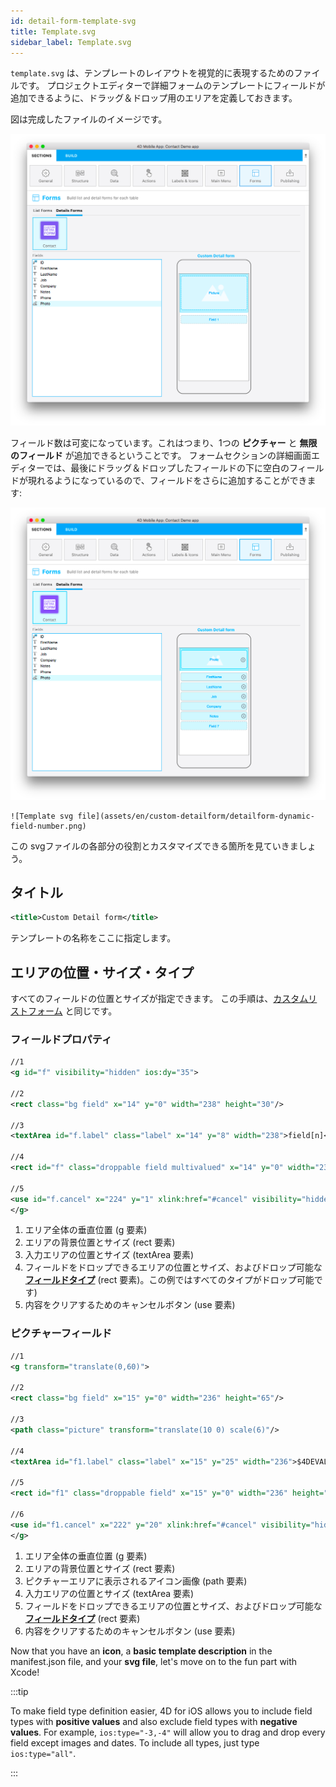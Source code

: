 ```yaml
---
id: detail-form-template-svg
title: Template.svg
sidebar_label: Template.svg
---
```


`template.svg` は、テンプレートのレイアウトを視覚的に表現するためのファイルです。 プロジェクトエディターで詳細フォームのテンプレートにフィールドが追加できるように、ドラッグ＆ドロップ用のエリアを定義しておきます。

図は完成したファイルのイメージです。

![テンプレートSVGファイル](img/detailform-template-svg-file.png)

フィールド数は可変になっています。これはつまり、1つの **ピクチャー** と **無限のフィールド** が追加できるということです。 フォームセクションの詳細画面エディターでは、最後にドラッグ＆ドロップしたフィールドの下に空白のフィールドが現れるようになっているので、フィールドをさらに追加することができます:

![テンプレートSVGファイル](img/detailform-dynamic-field-number.png)

```
![Template svg file](assets/en/custom-detailform/detailform-dynamic-field-number.png)
```

この svgファイルの各部分の役割とカスタマイズできる箇所を見ていきましょう。

## タイトル

```xml
<title>Custom Detail form</title>
```

テンプレートの名称をここに指定します。

## エリアの位置・サイズ・タイプ
すべてのフィールドの位置とサイズが指定できます。 この手順は、[カスタムリストフォーム](../creating-list-forms/list-form-svg-file.md#エリアの位置-サイズ) と同じです。

### フィールドプロパティ

```xml
//1
<g id="f" visibility="hidden" ios:dy="35">

//2
<rect class="bg field" x="14" y="0" width="238" height="30"/>

//3
<textArea id="f.label" class="label" x="14" y="8" width="238">field[n]</textArea>

//4
<rect id="f" class="droppable field multivalued" x="14" y="0" width="238" height="30" stroke-dasharray="5,2" ios:type="0,1,2,4,8,9,11,25,35"/>

//5
<use id="f.cancel" x="224" y="1" xlink:href="#cancel" visibility="hidden"/>
</g>
```

1. エリア全体の垂直位置 (g 要素)
2. エリアの背景位置とサイズ (rect 要素)
3. 入力エリアの位置とサイズ (textArea 要素)
4. フィールドをドロップできるエリアの位置とサイズ、およびドロップ可能な [**フィールドタイプ**](../creating-list-forms/list-form-svg-file.md#iostypes) (rect 要素)。この例ではすべてのタイプがドロップ可能です)
5. 内容をクリアするためのキャンセルボタン (use 要素)

### ピクチャーフィールド

```xml
//1
<g transform="translate(0,60)">

//2
<rect class="bg field" x="15" y="0" width="236" height="65"/>

//3
<path class="picture" transform="translate(10 0) scale(6)"/>

//4
<textArea id="f1.label" class="label" x="15" y="25" width="236">$4DEVAL(:C991("picture"))</textArea>

//5
<rect id="f1" class="droppable field" x="15" y="0" width="236" height="65" stroke-dasharray="5,2" ios:type="3" ios:bind="fields[0]"/>

//6
<use id="f1.cancel" x="222" y="20" xlink:href="#cancel" visibility="hidden"/>
</g>
```

1. エリア全体の垂直位置 (g 要素)
2. エリアの背景位置とサイズ (rect 要素)
3. ピクチャーエリアに表示されるアイコン画像 (path 要素)
4. 入力エリアの位置とサイズ (textArea 要素)
5. フィールドをドロップできるエリアの位置とサイズ、およびドロップ可能な [**フィールドタイプ**](../creating-list-forms/list-form-svg-file.md#iostypes) (rect 要素)
6. 内容をクリアするためのキャンセルボタン (use 要素)

Now that you have an **icon**, a **basic template description** in the manifest.json file, and your **svg file**, let's move on to the fun part with Xcode!


:::tip

To make field type definition easier, 4D for iOS allows you to include field types with **positive values** and also exclude field types with **negative values**. For example, `ios:type="-3,-4"` will allow you to drag and drop every field except images and dates. To include all types, just type `ios:type="all"`.

:::
